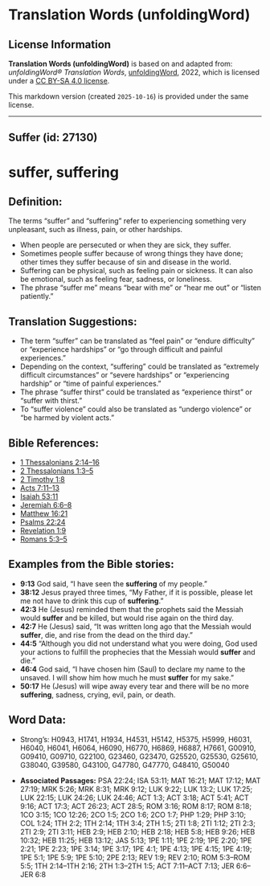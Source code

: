 # Translation Words (unfoldingWord)

## License Information

**Translation Words (unfoldingWord)** is based on and adapted from: _unfoldingWord® Translation Words_, [unfoldingWord](https://unfoldingword.org/utw), 2022, which is licensed under a [CC BY-SA 4.0 license](https://creativecommons.org/licenses/by-sa/4.0/legalcode.en).

This markdown version (created `2025-10-16`) is provided under the same license.



--------------------------------

## Suffer (id: 27130)

suffer, suffering
=================

Definition:
-----------

The terms “suffer” and “suffering” refer to experiencing something very unpleasant, such as illness, pain, or other hardships.

* When people are persecuted or when they are sick, they suffer.
* Sometimes people suffer because of wrong things they have done; other times they suffer because of sin and disease in the world.
* Suffering can be physical, such as feeling pain or sickness. It can also be emotional, such as feeling fear, sadness, or loneliness.
* The phrase “suffer me” means “bear with me” or “hear me out” or “listen patiently.”

Translation Suggestions:
------------------------

* The term “suffer” can be translated as “feel pain” or “endure difficulty” or “experience hardships” or “go through difficult and painful experiences.”
* Depending on the context, “suffering” could be translated as “extremely difficult circumstances” or “severe hardships” or “experiencing hardship” or “time of painful experiences.”
* The phrase “suffer thirst” could be translated as “experience thirst” or “suffer with thirst.”
* To “suffer violence” could also be translated as “undergo violence” or “be harmed by violent acts.”

Bible References:
-----------------

* [1 Thessalonians 2:14–16](https://ref.ly/1Thess2:14-1Thess2:16)
* [2 Thessalonians 1:3–5](https://ref.ly/2Thess1:3-2Thess1:5)
* [2 Timothy 1:8](https://ref.ly/2Tim1:8)
* [Acts 7:11–13](https://ref.ly/Acts7:11-Acts7:13)
* [Isaiah 53:11](https://ref.ly/Isa53:11)
* [Jeremiah 6:6–8](https://ref.ly/Jer6:6-Jer6:8)
* [Matthew 16:21](https://ref.ly/Matt16:21)
* [Psalms 22:24](https://ref.ly/Ps22:24)
* [Revelation 1:9](https://ref.ly/Rev1:9)
* [Romans 5:3–5](https://ref.ly/Rom5:3-Rom5:5)

Examples from the Bible stories:
--------------------------------

* **9:13** God said, “I have seen the **suffering** of my people.”
* **38:12** Jesus prayed three times, “My Father, if it is possible, please let me not have to drink this cup of **suffering**.”
* **42:3** He (Jesus) reminded them that the prophets said the Messiah would **suffer** and be killed, but would rise again on the third day.
* **42:7** He (Jesus) said, “It was written long ago that the Messiah would **suffer**, die, and rise from the dead on the third day.”
* **44:5** “Although you did not understand what you were doing, God used your actions to fulfill the prophecies that the Messiah would **suffer** and die.”
* **46:4** God said, “I have chosen him (Saul) to declare my name to the unsaved. I will show him how much he must **suffer** for my sake.”
* **50:17** He (Jesus) will wipe away every tear and there will be no more **suffering**, sadness, crying, evil, pain, or death.

Word Data:
----------

* Strong’s: H0943, H1741, H1934, H4531, H5142, H5375, H5999, H6031, H6040, H6041, H6064, H6090, H6770, H6869, H6887, H7661, G00910, G09410, G09710, G22100, G23460, G23470, G25520, G25530, G25610, G38040, G39580, G43100, G47780, G47770, G48410, G50040

* **Associated Passages:** PSA 22:24; ISA 53:11; MAT 16:21; MAT 17:12; MAT 27:19; MRK 5:26; MRK 8:31; MRK 9:12; LUK 9:22; LUK 13:2; LUK 17:25; LUK 22:15; LUK 24:26; LUK 24:46; ACT 1:3; ACT 3:18; ACT 5:41; ACT 9:16; ACT 17:3; ACT 26:23; ACT 28:5; ROM 3:16; ROM 8:17; ROM 8:18; 1CO 3:15; 1CO 12:26; 2CO 1:5; 2CO 1:6; 2CO 1:7; PHP 1:29; PHP 3:10; COL 1:24; 1TH 2:2; 1TH 2:14; 1TH 3:4; 2TH 1:5; 2TI 1:8; 2TI 1:12; 2TI 2:3; 2TI 2:9; 2TI 3:11; HEB 2:9; HEB 2:10; HEB 2:18; HEB 5:8; HEB 9:26; HEB 10:32; HEB 11:25; HEB 13:12; JAS 5:13; 1PE 1:11; 1PE 2:19; 1PE 2:20; 1PE 2:21; 1PE 2:23; 1PE 3:14; 1PE 3:17; 1PE 4:1; 1PE 4:13; 1PE 4:15; 1PE 4:19; 1PE 5:1; 1PE 5:9; 1PE 5:10; 2PE 2:13; REV 1:9; REV 2:10; ROM 5:3–ROM 5:5; 1TH 2:14–1TH 2:16; 2TH 1:3–2TH 1:5; ACT 7:11–ACT 7:13; JER 6:6–JER 6:8

